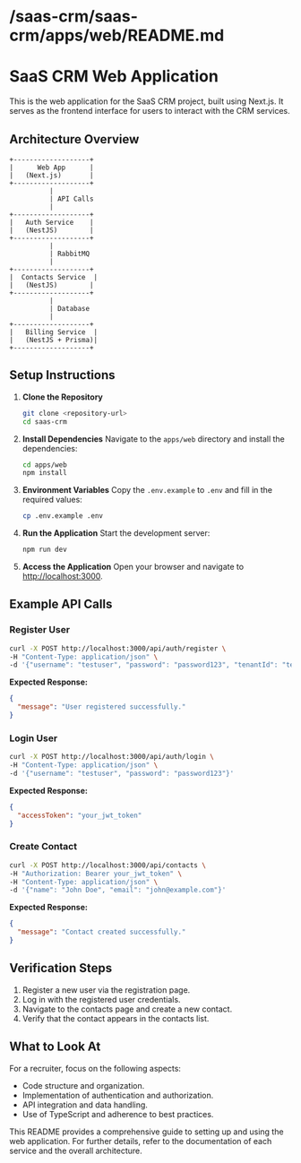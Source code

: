 # /saas-crm/saas-crm/apps/web/README.md

# SaaS CRM Web Application

This is the web application for the SaaS CRM project, built using Next.js. It serves as the frontend interface for users to interact with the CRM services.

## Architecture Overview

```
+-------------------+
|      Web App      |
|   (Next.js)       |
+-------------------+
          |
          | API Calls
          |
+-------------------+
|   Auth Service    |
|   (NestJS)        |
+-------------------+
          |
          | RabbitMQ
          |
+-------------------+
|  Contacts Service  |
|   (NestJS)        |
+-------------------+
          |
          | Database
          |
+-------------------+
|   Billing Service  |
|   (NestJS + Prisma)|
+-------------------+
```

## Setup Instructions

1. **Clone the Repository**
   ```bash
   git clone <repository-url>
   cd saas-crm
   ```

2. **Install Dependencies**
   Navigate to the `apps/web` directory and install the dependencies:
   ```bash
   cd apps/web
   npm install
   ```

3. **Environment Variables**
   Copy the `.env.example` to `.env` and fill in the required values:
   ```bash
   cp .env.example .env
   ```

4. **Run the Application**
   Start the development server:
   ```bash
   npm run dev
   ```

5. **Access the Application**
   Open your browser and navigate to [http://localhost:3000](http://localhost:3000).

## Example API Calls

### Register User
```bash
curl -X POST http://localhost:3000/api/auth/register \
-H "Content-Type: application/json" \
-d '{"username": "testuser", "password": "password123", "tenantId": "tenant1"}'
```
**Expected Response:**
```json
{
  "message": "User registered successfully."
}
```

### Login User
```bash
curl -X POST http://localhost:3000/api/auth/login \
-H "Content-Type: application/json" \
-d '{"username": "testuser", "password": "password123"}'
```
**Expected Response:**
```json
{
  "accessToken": "your_jwt_token"
}
```

### Create Contact
```bash
curl -X POST http://localhost:3000/api/contacts \
-H "Authorization: Bearer your_jwt_token" \
-H "Content-Type: application/json" \
-d '{"name": "John Doe", "email": "john@example.com"}'
```
**Expected Response:**
```json
{
  "message": "Contact created successfully."
}
```

## Verification Steps

1. Register a new user via the registration page.
2. Log in with the registered user credentials.
3. Navigate to the contacts page and create a new contact.
4. Verify that the contact appears in the contacts list.

## What to Look At

For a recruiter, focus on the following aspects:
- Code structure and organization.
- Implementation of authentication and authorization.
- API integration and data handling.
- Use of TypeScript and adherence to best practices.

This README provides a comprehensive guide to setting up and using the web application. For further details, refer to the documentation of each service and the overall architecture.